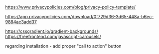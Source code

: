 
https://www.privacypolicies.com/blog/privacy-policy-template/

https://app.privacypolicies.com/download/0f729d36-3d65-448a-b6ec-9884ac3add37


https://cssgradient.io/gradient-backgrounds/
https://freefrontend.com/javascript-carousels/


regarding installation - add proper "call to action" button